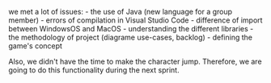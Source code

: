 we met a lot of issues:
    - the use of Java (new language for a group member)
    - errors of compilation in Visual Studio Code
    - difference of import between WindowsOS and MacOS
    - understanding the different libraries
    - the methodology of project (diagrame use-cases, backlog)
    - defining the game's concept

Also, we didn't have the time to make the character jump. Therefore, we are going to do this functionality during the next sprint.